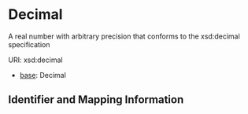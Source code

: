 # Decimal

A real number with arbitrary precision that conforms to the xsd:decimal specification

URI: xsd:decimal

* [base](https://w3id.org/linkml/base): Decimal






## Identifier and Mapping Information





